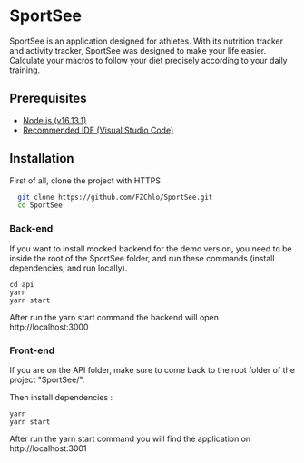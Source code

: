 # SportSee

SportSee is an application designed for athletes. With its nutrition tracker and activity tracker, SportSee was designed to make your life easier.
Calculate your macros to follow your diet precisely according to your daily training.

## Prerequisites

- [Node.js (v16.13.1)](https://nodejs.org/en/)
- [Recommended IDE (Visual Studio Code)](https://code.visualstudio.com)

## Installation

First of all, clone the project with HTTPS

```bash
  git clone https://github.com/FZChlo/SportSee.git
  cd SportSee
```

### Back-end

If you want to install mocked backend for the demo version, you need 
to be inside the root of the SportSee folder, and run these commands (install dependencies, and run locally).

```
cd api
yarn 
yarn start
```
After run the yarn start command the backend will open http://localhost:3000

### Front-end

If you are on the API folder, make sure to come back to the root folder of the project "SportSee/".

Then install dependencies :
```
yarn
yarn start
```
After run the yarn start command you will find the application on http://localhost:3001

